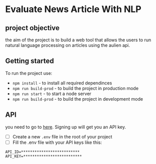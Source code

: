 # Evaluate News Article With NLP
## project objective

the aim of the project is to build a web tool that allows the users to run natural language processing on articles using the aulien api.

## Getting started

To run the project use:

- `npm install` - to install all required dependinces
- `npm run build-prod` - to build the project in production mode
- `npm run start` - to start a node server
- `npm run build-prod` - to build the project in development mode

## API

you need to go to [here](https://developer.aylien.com/signup). Signing up will get you an API key.
- [ ] Create a new ```.env``` file in the root of your project
- [ ] Fill the .env file with your API keys like this:
```
API_ID=**************************
API_KEY=**************************
```
